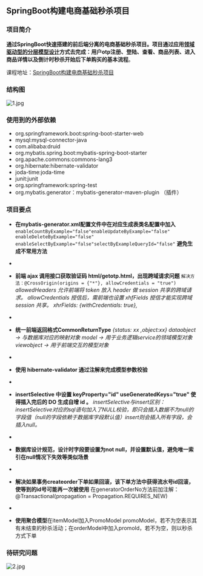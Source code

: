 ## SpringBoot构建电商基础秒杀项目
### 项目简介

**通过SpringBoot快速搭建的前后端分离的电商基础秒杀项目。项目通过应用<u>领域驱动型的分层模型设计</u>方式去完成：用户otp注册、登陆、查看、商品列表、进入商品详情以及倒计时秒杀开始后下单购买的基本流程**。


课程地址：[SpringBoot构建电商基础秒杀项目](
https://www.imooc.com/learn/1079)

### 结构图
![1.jpg](https://upload-images.jianshu.io/upload_images/2155796-19533eddc4b9160f.jpg?imageMogr2/auto-orient/strip%7CimageView2/2/w/1240)

### 使用到的外部依赖

* org.springframework.boot:spring-boot-starter-web
* mysql:mysql-connector-java
* com.alibaba:druid
* org.mybatis.spring.boot:mybatis-spring-boot-starter
* org.apache.commons:commons-lang3
* org.hibernate:hibernate-validator
* joda-time:joda-time
* junit:junit
* org.springframework:spring-test
* org.mybatis.generator：mybatis-generator-maven-plugin （插件）

### 项目要点
* **在mybatis-generator.xml配置文件中在对应生成表类名配置中加入**`enableCountByExample="false"enableUpdateByExample="false" enableDeleteByExample="false" enableSelectByExample="false"selectByExampleQueryId="false"`
**避免生成不常用方法**
 -
 * **前端 ajax 调用接口获取验证码 html/getotp.html，出现跨域请求问题**
`解决方法：@CrossOrigin(origins = {"*"}, allowCredentials = "true")`
*allowedHeaders 允许前端将 token 放入 header 做 session 共享的跨域请求。
allowCredentials 授信后，需前端也设置 xhfFields 授信才能实现跨域 session 共享。
xhrFields: {withCredentials: true},*
-
* **统一前端返回格式CommonReturnType**
*{status: xx ,object:xx}*
*dataobject -> 与数据库对应的映射对象
model -> 用于业务逻辑service的领域模型对象
viewobject -> 用于前端交互的模型对象*
-
* **使用 hibernate-validator 通过注解来完成模型参数校验**
-
* **insertSelective 中设置 keyProperty="id" useGeneratedKeys="true" 使得插入完后的 DO 生成自增 id 。**
*insertSelective与insert区别：
insertSelective对应的sql语句加入了NULL校验，即只会插入数据不为null的字段值（null的字段依赖于数据库字段默认值）insert则会插入所有字段，会插入null。*
-
* **数据库设计规范，设计时字段要设置为not null，并设置默认值，避免唯一索引在null情况下失效等类似场景**
-
* **解决如果事务createorder下单如果回滚，该下单方法中获得流水号id回滚，使等到的id号可能再一次被使用**
在generatorOrderNo方法前加注解：
@Transactional(propagation = Propagation.REQUIRES_NEW)
-
* **使用聚合模型**在itemModel加入PromoModel promoModel，若不为空表示其有未结束的秒杀活动；在orderModel中加入promoId，若不为空，则以秒杀方式下单

### 待研究问题
![2.jpg](https://upload-images.jianshu.io/upload_images/2155796-dc537af8afa1a4f1.jpg?imageMogr2/auto-orient/strip%7CimageView2/2/w/1240)

















